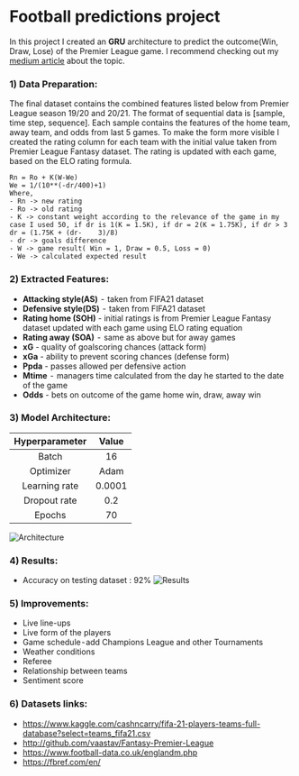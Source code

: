 # Football predictions project
In this project I created an __GRU__ architecture to predict the outcome(Win, Draw, Lose) of the Premier League game. I recommend checking out my [medium article](https://medium.com/nerd-for-tech/premier-league-predictions-using-artificial-intelligence-7421dddc8778) about the topic.

### 1) __Data Preparation:__
The final dataset contains the combined features listed below from Premier League season 19/20 and 20/21. The format of sequential data is [sample, time step, sequence]. Each sample contains the features of the home team, away team, and odds from last 5 games. To make the form more visible I created the rating column for each team with the initial value taken from Premier League Fantasy dataset. The rating is updated with each game, based on the ELO rating formula.

    Rn = Ro + K(W-We)
    We = 1/(10**(-dr/400)+1)
    Where,
    - Rn -> new rating
    - Ro -> old rating
    - K -> constant weight according to the relevance of the game in my case I used 50, if dr is 1(K = 1.5K), if dr = 2(K = 1.75K), if dr > 3 dr = (1.75K + (dr-    3)/8)
    - dr -> goals difference  
    - W -> game result( Win = 1, Draw = 0.5, Loss = 0) 
    - We -> calculated expected result

### 2) __Extracted Features:__
- __Attacking style(AS)__  -  taken from FIFA21 dataset 
- __Defensive style(DS)__  -  taken from FIFA21 dataset
- __Rating home (SOH)__  -  initial ratings is from Premier League Fantasy dataset updated with each game using ELO rating equation
- __Rating away (SOA)__  -  same as above but for away games 
- __xG__  -  quality of goalscoring chances (attack form)
- __xGa__  -  ability to prevent scoring chances (defense form) 
- __Ppda__  -  passes allowed per defensive action 
- __Mtime__  -  managers time calculated from the day he started to the date of the game
- __Odds__  -  bets on outcome of the game home win, draw, away win 

### 3) __Model Architecture:__

| Hyperparameter | Value |
|:--------------:|:-----:|
| Batch          | 16    |
| Optimizer      | Adam  |
| Learning rate  | 0.0001|
| Dropout rate   |  0.2  | 
| Epochs         | 70    | 

![Architecture](https://github.com/maciejbalawejder/DeepLearning-collection/blob/main/Sequentials/GRU/figures/Architecture.png)

### 4) __Results__:
- Accuracy on testing dataset : 92%
![Results](https://github.com/maciejbalawejder/DeepLearning-collection/blob/main/Sequentials/GRU/figures/Loss92.png)

### 5) __Improvements__:
- Live line-ups 
- Live form of the players
- Game schedule - add Champions League and other Tournaments
- Weather conditions
- Referee
- Relationship between teams
- Sentiment score

### 6) __Datasets links__:
- https://www.kaggle.com/cashncarry/fifa-21-players-teams-full-database?select=teams_fifa21.csv
- http://github.com/vaastav/Fantasy-Premier-League
- https://www.football-data.co.uk/englandm.php
- https://fbref.com/en/
